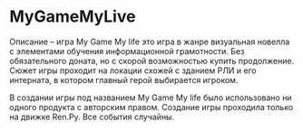 # MyGameMyLive
Описание – игра My Game My life это игра в жанре визуальная новелла с элементами обучения информационной грамотности. 
Без обязательного доната, но с скорой возможностью купить продолжение. Сюжет игры проходит на локации схожей с зданием РЛИ и его интерната, в котором главный герой выбирается игроком.

В создании игры под названием My Game My life было использовано ни одного продукта с авторским правом. Создание игры проходила только на движке Ren.Py. Все события случайны.
